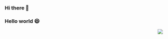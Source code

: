 ### Hi there 👋
### Hello world 😄

<img align="right" src="https://github-readme-stats.vercel.app/api?username=tang-yue&show_icons=true&icon_color=0366d6&text_color=24292e&bg_color=ffffff&hide_title=true" />

<!--
**tang-yue/tang-yue** is a ✨ _special_ ✨ repository because its `README.md` (this file) appears on your GitHub profile.

Here are some ideas to get you started:

- 🔭 I’m currently working on ...
- 🌱 I’m currently learning ...
- 👯 I’m looking to collaborate on ...
- 🤔 I’m looking for help with ...
- 💬 Ask me about ...
- 📫 How to reach me: ...
- 😄 Pronouns: ...
- ⚡ Fun fact: ...
-->
